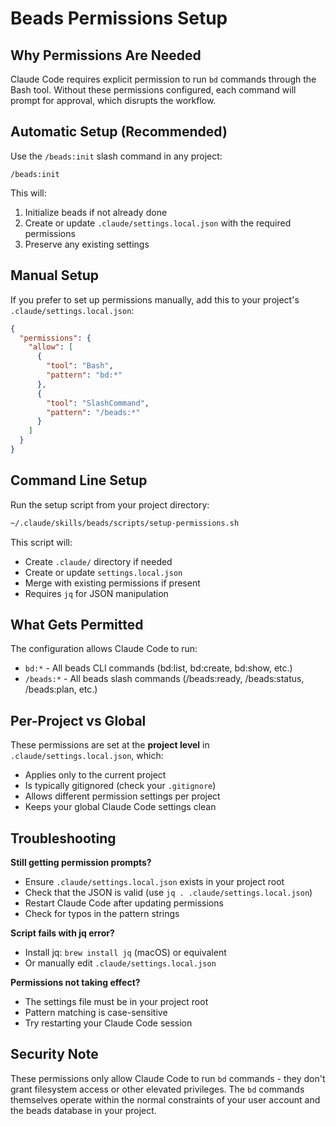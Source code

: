 # Beads Permissions Setup

## Why Permissions Are Needed

Claude Code requires explicit permission to run `bd` commands through the Bash tool. Without these permissions configured, each command will prompt for approval, which disrupts the workflow.

## Automatic Setup (Recommended)

Use the `/beads:init` slash command in any project:

```
/beads:init
```

This will:
1. Initialize beads if not already done
2. Create or update `.claude/settings.local.json` with the required permissions
3. Preserve any existing settings

## Manual Setup

If you prefer to set up permissions manually, add this to your project's `.claude/settings.local.json`:

```json
{
  "permissions": {
    "allow": [
      {
        "tool": "Bash",
        "pattern": "bd:*"
      },
      {
        "tool": "SlashCommand",
        "pattern": "/beads:*"
      }
    ]
  }
}
```

## Command Line Setup

Run the setup script from your project directory:

```bash
~/.claude/skills/beads/scripts/setup-permissions.sh
```

This script will:
- Create `.claude/` directory if needed
- Create or update `settings.local.json`
- Merge with existing permissions if present
- Requires `jq` for JSON manipulation

## What Gets Permitted

The configuration allows Claude Code to run:
- `bd:*` - All beads CLI commands (bd:list, bd:create, bd:show, etc.)
- `/beads:*` - All beads slash commands (/beads:ready, /beads:status, /beads:plan, etc.)

## Per-Project vs Global

These permissions are set at the **project level** in `.claude/settings.local.json`, which:
- Applies only to the current project
- Is typically gitignored (check your `.gitignore`)
- Allows different permission settings per project
- Keeps your global Claude Code settings clean

## Troubleshooting

**Still getting permission prompts?**
- Ensure `.claude/settings.local.json` exists in your project root
- Check that the JSON is valid (use `jq . .claude/settings.local.json`)
- Restart Claude Code after updating permissions
- Check for typos in the pattern strings

**Script fails with jq error?**
- Install jq: `brew install jq` (macOS) or equivalent
- Or manually edit `.claude/settings.local.json`

**Permissions not taking effect?**
- The settings file must be in your project root
- Pattern matching is case-sensitive
- Try restarting your Claude Code session

## Security Note

These permissions only allow Claude Code to run `bd` commands - they don't grant filesystem access or other elevated privileges. The `bd` commands themselves operate within the normal constraints of your user account and the beads database in your project.
